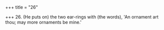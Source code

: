 +++
title = "26"

+++
26. (He puts on) the two ear-rings with (the words), 'An ornament art thou; may more ornaments be mine.'
